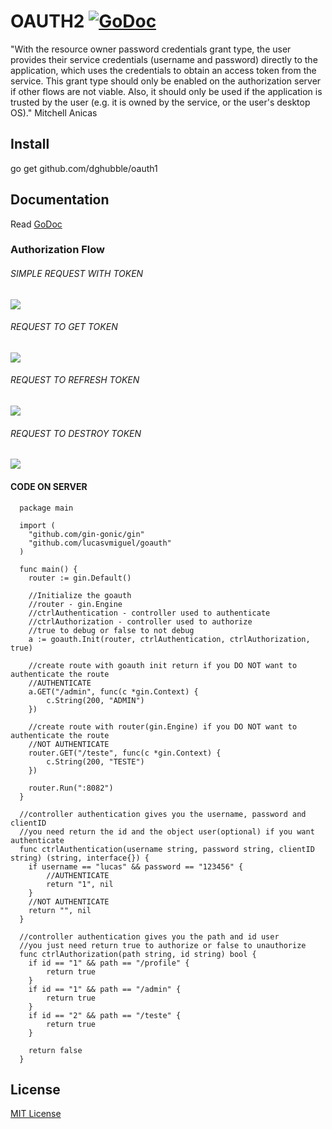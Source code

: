 
# OAUTH2  [![GoDoc](http://godoc.org/github.com/lucasvmiguel/goauth1?status.png)](http://godoc.org/github.com/lucasvmiguel/goauth)

"With the resource owner password credentials grant type, the user provides their service credentials (username and password) directly to the application, which uses the credentials to obtain an access token from the service. This grant type should only be enabled on the authorization server if other flows are not viable. Also, it should only be used if the application is trusted by the user (e.g. it is owned by the service, or the user's desktop OS)." Mitchell Anicas

## Install

  go get github.com/dghubble/oauth1

## Documentation

  Read [GoDoc](http://godoc.org/github.com/lucasvmiguel/goauth)

### Authorization Flow

###### SIMPLE REQUEST WITH TOKEN

  <img src="https://pbs.twimg.com/media/CN3P89gWEAEMcuV.png">

###### REQUEST TO GET TOKEN

  <img src="https://pbs.twimg.com/media/CN3P89UW8AAMrvj.png">

###### REQUEST TO REFRESH TOKEN

  <img src="https://pbs.twimg.com/media/CN3P8-WWgAU1llO.png">

###### REQUEST TO DESTROY TOKEN

  <img src="https://pbs.twimg.com/media/CN3P898WoAAIAP_.png">

#### CODE ON SERVER

      package main
      
      import (
      	"github.com/gin-gonic/gin"
      	"github.com/lucasvmiguel/goauth"
      )
      
      func main() {
      	router := gin.Default()
      
      	//Initialize the goauth
      	//router - gin.Engine
      	//ctrlAuthentication - controller used to authenticate
      	//ctrlAuthorization - controller used to authorize
        //true to debug or false to not debug
      	a := goauth.Init(router, ctrlAuthentication, ctrlAuthorization, true)
      
      	//create route with goauth init return if you DO NOT want to authenticate the route
      	//AUTHENTICATE
      	a.GET("/admin", func(c *gin.Context) {
      		c.String(200, "ADMIN")
      	})
      
      	//create route with router(gin.Engine) if you DO NOT want to authenticate the route
      	//NOT AUTHENTICATE
      	router.GET("/teste", func(c *gin.Context) {
      		c.String(200, "TESTE")
      	})
      
      	router.Run(":8082")
      }
      
      //controller authentication gives you the username, password and clientID
      //you need return the id and the object user(optional) if you want authenticate
      func ctrlAuthentication(username string, password string, clientID string) (string, interface{}) {
      	if username == "lucas" && password == "123456" {
      		//AUTHENTICATE
      		return "1", nil
      	}
      	//NOT AUTHENTICATE
      	return "", nil
      }
      
      //controller authentication gives you the path and id user
      //you just need return true to authorize or false to unauthorize
      func ctrlAuthorization(path string, id string) bool {
      	if id == "1" && path == "/profile" {
      		return true
      	}
      	if id == "1" && path == "/admin" {
      		return true
      	}
      	if id == "2" && path == "/teste" {
      		return true
      	}
      
      	return false
      }
      
## License

[MIT License](LICENSE)
